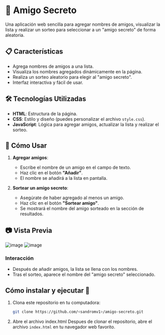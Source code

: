 # 🎉 Amigo Secreto

Una aplicación web sencilla para agregar nombres de amigos, visualizar la lista y realizar un sorteo para seleccionar a un "amigo secreto" de forma aleatoria.

## 📋 Características

- Agrega nombres de amigos a una lista.
- Visualiza los nombres agregados dinámicamente en la página.
- Realiza un sorteo aleatorio para elegir al "amigo secreto".
- Interfaz interactiva y fácil de usar.

## 🛠️ Tecnologías Utilizadas

- **HTML**: Estructura de la página.
- **CSS**: Estilo y diseño (puedes personalizar el archivo `style.css`).
- **JavaScript**: Lógica para agregar amigos, actualizar la lista y realizar el sorteo.

## 🚀 Cómo Usar

1. **Agregar amigos**:
   - Escribe el nombre de un amigo en el campo de texto.
   - Haz clic en el botón **"Añadir"**.
   - El nombre se añadirá a la lista en pantalla.

2. **Sortear un amigo secreto**:
   - Asegúrate de haber agregado al menos un amigo.
   - Haz clic en el botón **"Sortear amigo"**.
   - Se mostrará el nombre del amigo sorteado en la sección de resultados.

## 📷 Vista Previa
![image](https://github.com/user-attachments/assets/8cd33b1e-0c60-4dd6-bd42-b6df782be4ee)
![image](https://github.com/user-attachments/assets/42470064-9609-4be8-a368-87bbc4212063)

### Interacción
- Después de añadir amigos, la lista se llena con los nombres.
- Tras el sorteo, aparece el nombre del "amigo secreto" seleccionado.

## Cómo instalar y ejecutar 🚀

1. Clona este repositorio en tu computadora:
   ```bash
   git clone https://github.com/<sandromv1>/amigo-secreto.git

2. Abre el archivo index.html
Despues de clonar el repositorio, abre el archivo ```index.html``` en tu navegador web favorito.
